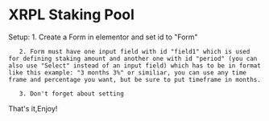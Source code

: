 ﻿# XRPL Staking Pool
Setup: 1. Create a Form in elementor and set id to "Form"

       2. Form must have one input field with id "field1" which is used for defining staking amount and another one with id "period" (you can also use "Select" instead of an input field) which has to be in format like this example: "3 months 3%" or similiar, you can use any time frame and percentage you want, but be sure to put timeframe in months.

       3. Don't forget about setting
       
That's it,Enjoy!
